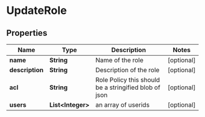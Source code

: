 
# UpdateRole

## Properties
Name | Type | Description | Notes
------------ | ------------- | ------------- | -------------
**name** | **String** | Name of the role |  [optional]
**description** | **String** | Description of the role |  [optional]
**acl** | **String** | Role Policy this should be a stringified blob of json |  [optional]
**users** | **List&lt;Integer&gt;** | an array of userids |  [optional]




